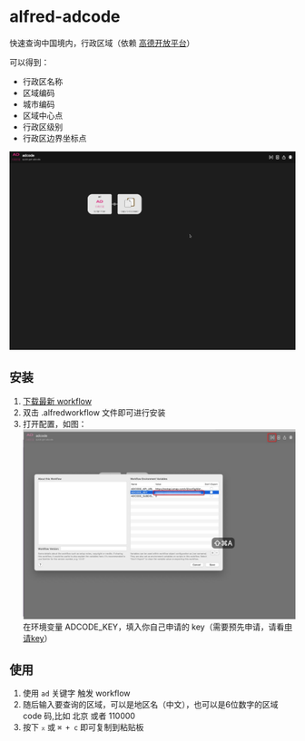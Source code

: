 # alfred-adcode

快速查询中国境内，行政区域（依赖 [高德开放平台](https://lbs.amap.com/api/webservice/guide/api/district)）

可以得到：

- 行政区名称
- 区域编码
- 城市编码
- 区域中心点
- 行政区级别
- 行政区边界坐标点

![alfred-adcode](alfred-adcode.gif)

## 安装

1. [下载最新 workflow](https://github.com/daolou/alfred-adcode/releases/latest)
2. 双击 .alfredworkflow 文件即可进行安装
3. 打开配置，如图：![alfred-adcode-env](alfred-adcode-env.png) 在环境变量 ADCODE_KEY，填入你自己申请的 key（需要预先申请，请看[申请key](https://lbs.amap.com/dev/key)）

## 使用

1. 使用 `ad` 关键字 触发 workflow
2. 随后输入要查询的区域，可以是地区名（中文），也可以是6位数字的区域 code 码,比如 北京 或者 110000
3. 按下 `⌅` 或 `⌘ + c` 即可复制到粘贴板
